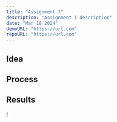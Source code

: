 ```yaml
---
title: "Assignment 1"
description: "Assignment 1 description"
date: "Mar 18 2024"
demoURL: "https://url.com"
repoURL: "https://url.com"
---
```


## Idea

## Process

## Results

!
